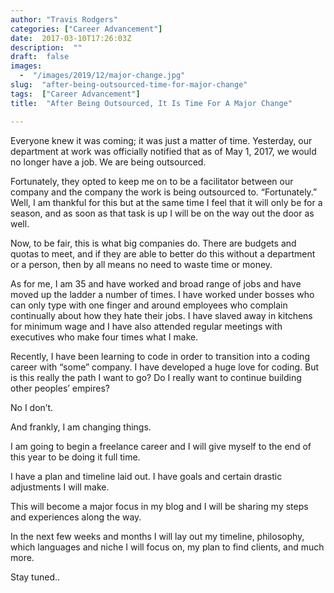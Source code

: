 ```yaml
---
author: "Travis Rodgers"
categories: ["Career Advancement"]
date:  2017-03-10T17:26:03Z
description:  ""
draft:  false
images: 
  -  "/images/2019/12/major-change.jpg"
slug:  "after-being-outsourced-time-for-major-change"
tags:  ["Career Advancement"]
title:  "After Being Outsourced, It Is Time For A Major Change"

---
```



<p>Everyone knew it was coming; it was just a matter of time. Yesterday, our department at work was officially notified that as of May 1, 2017, we would no longer have a job. We are being outsourced.</p>
<p>Fortunately, they opted to keep me on to be a facilitator between our company and the company the work is being outsourced to. “Fortunately.” Well, I am thankful for this but at the same time I feel that it will only be for a season, and as soon as that task is up I will be on the way out the door as well.</p>
<p>Now, to be fair, this is what big companies do. There are budgets and quotas to meet, and if they are able to better do this without a department or a person, then by all means no need to waste time or money.</p>
<p>As for me, I am 35 and have worked and broad range of jobs and have moved up the ladder a number of times. I have worked under bosses who can only type with one finger and around employees who complain continually about how they hate their jobs. I have slaved away in kitchens for minimum wage and I have also attended regular meetings with executives who make four times what I make.</p>
<p>Recently, I have been learning to code in order to transition into a coding career with “some” company. I have developed a huge love for coding. But is this really the path I want to go? Do I really want to continue building other peoples’ empires?</p>
<p>No I don’t.</p>
<p>And frankly, I am changing things.</p>
<p>I am going to begin a freelance career and I will give myself to the end of this year to be doing it full time.</p>
<p>I have a plan and timeline laid out. I have goals and certain drastic adjustments I will make.</p>
<p>This will become a major focus in my blog and I will be sharing my steps and experiences along the way.</p>
<p>In the next few weeks and months I will lay out my timeline, philosophy, which languages and niche I will focus on, my plan to find clients, and much more.</p>
<p>Stay tuned..</p>



